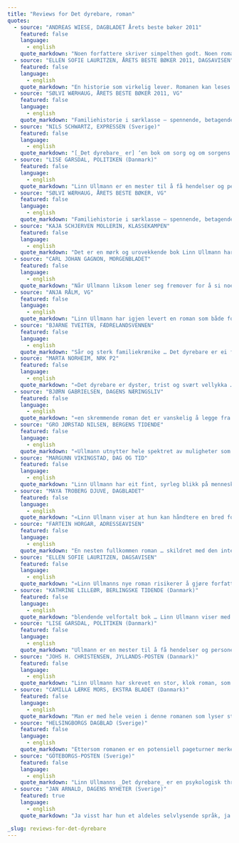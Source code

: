 ```yaml
---
title: "Reviews for Det dyrebare, roman"
quotes:
  - source: "ANDREAS WIESE, DAGBLADET Årets beste bøker 2011"
    featured: false
    language:
      - english
    quote_markdown: "Noen forfattere skriver simpelthen godt. Noen romanskikkelser blir bare levende. Noen former for ubehag, løgn og bedrag gir to stive permer deg akkurat avstand og beskyttelse nok til å møte. Linn Ullmann skriver med den presisjon og det særpreg som gir romaner liv"
  - source: "ELLEN SOFIE LAURITZEN, ÅRETS BESTE BØKER 2011, DAGSAVISEN"
    featured: false
    language:
      - english
    quote_markdown: "En historie som virkelig lever. Romanen kan leses som et forsøk på å forstå mønstrene i livene våre: Hva som har formet oss, hvorfor vi gjør som vi gjør. Ullmann skriver med et nærmest psykologisk røntgenblikk for menneskelige relasjoner. Hun pirker borti det tarveligste, vondeste i oss, drar det opp og fram i lyset; trykker på smertepunktene våre med varsomme fingre. Nettopp derfor legger boka seg som en stein i magen. Der forblir den"
  - source: "SØLVI WÆRHAUG, ÅRETS BESTE BØKER 2011, VG"
    featured: false
    language:
      - english
    quote_markdown: "Familiehistorie i særklasse – spennende, betagende, velskrevet"
  - source: "NILS SCHWARTZ, EXPRESSEN (Sverige)"
    featured: false
    language:
      - english
    quote_markdown: "[_Det dyrebare_ er] ‘en bok om sorg og om sorgens lange ettervirkninger’"
  - source: "LISE GARSDAL, POLITIKEN (Danmark)"
    featured: false
    language:
      - english
    quote_markdown: "Linn Ullmann er en mester til å få hendelser og personer til å stå og dirre mellom virkelighet og noe annet … en helstøpt roman … Har Linn Ullmann noen gang tidligere vært så ondskapsfullt morsom som i denne romanen? Jeg synes ikke det … Det dyrebare har bredde, men også så overbevisende nordisk tyngde»."
  - source: "SØLVI WÆRHAUG, ÅRETS BESTE BØKER, VG"
    featured: false
    language:
      - english
    quote_markdown: "Familiehistorie i særklasse – spennende, betagende, velskrevet"
  - source: "KAJA SCHJERVEN MOLLERIN, KLASSEKAMPEN"
    featured: false
    language:
      - english
    quote_markdown: "Det er en mørk og urovekkende bok Linn Ullmann har skrevet … Ullmann tenker så vart og fint rundt de problemstillingene hun skriver om … boka tar form som et tilbakeblikk. Det er viktig. For dette med å se seg tilbake, er et motiv som er nedfelt i teksten på en rekke forskjellige måter. Milles forsvinning virker ulikt på dem som står rundt, men alle blir de gående og tenke på sitt eget liv, hva det er, og hva det har vært … Jeg er imponert over nyansene Ullmann klarer å få fram her. Erindringen bringer kanskje ikke alltid karakterene nærmere sannheten, men hun viser hvordan den likevel skaper en sammenheng i livene deres, og derfor er nødvendig. Samtidig vet denne boka alt om hvor tung vekten av minner kan være, og også om den lettelsen det av og til er å bare kunne si til seg selv: Gi slipp. La det fare. Ikke tenk mer på det"
  - source: "CARL JOHAN GAGNON, MORGENBLADET"
    featured: false
    language:
      - english
    quote_markdown: "Når Ullmann liksom lener seg fremover for å si noe viktig, får prosaen hennes et skinn av eventyr over seg … Bokens synsvinkel og fortellerstemme beveger seg uanstrengt fra en person til en annen … Det dyrebare er en samling historier om mennesker som, på tross av at de er det mest verdifulle de har, er i ferd med å forsvinne for hverandre … Menneskelige relasjoner, i sin stadige foranderlighet, er setet for det dyrebare, men de er, og kanskje særlig i Ullmanns forfatterskap, en skatt man aldri kan ta for gitt. De kan ikke eies, men er en sjekk man stadig er nødt til å skape ny dekning for"
  - source: "ANJA RÅLM, VG"
    featured: false
    language:
      - english
    quote_markdown: "Linn Ullmann har igjen levert en roman som både forstyrrer og berører … Med en nærmest kirurgisk presisjon skreller Ullmann sakte, men sikkert fram en familiehistorie der det usagte ligger som et jevnt og stadig trykk. Det presser på, det smuldrer i kantene og familien blir mer og mer dysfunksjonell … I kjølvannet av Milles forsvinning lar Ullmann hver og en karakter får komme til ordet. Langsomt, men mer og mer intenst, står de grelt mot hverandre. Elegant fletter hun inn Milles historie, og denne fortettede romanen løftes enda ett nivå. Med krimsjangerens grep dryppes den unge jentas skjebne og intensiteten øker. Ikke et ord eller setning virker overflødig, språket flyter så lett mellom sidene og treffer usedvanlig presist. Nærmest lavmælt, med en bisarr og humoristisk undertone dras vi inn i et Ullmannsk univers vi ikke vil ut av"
  - source: "BJARNE TVEITEN, FÆDRELANDSVENNEN"
    featured: false
    language:
      - english
    quote_markdown: "Sår og sterk familiekrønike … Det dyrebare er ei familiekrønike om ein dysfunksjonell familie som snublar seg vidare, dag for dag … Det mystiske, det tåkelagde, det uforklarlege fekk i alle fall meg til å ha problem med å legge frå meg boka … fekk augo til å renne. Det er ekle, vonde og såre medmenneskelege problem og utfordringar Ullmann stikk hol på i boka, og ho gjer det profesjonelt. Beksvart humor er også eit av verkemidla hennar, og den er svartare i denne romanen enn nokonsinne"
  - source: "MARTA NORHEIM, NRK P2"
    featured: false
    language:
      - english
    quote_markdown: "«Det dyrebare er dyster, trist og svært vellykka … komposisjonen [er] glitrande, det same gjeld spenningane som gradvis kjem til syne gjennom små situasjonar, replikkar, blikk … ein svært god roman»"
  - source: "BJØRN GABRIELSEN, DAGENS NÆRINGSLIV"
    featured: false
    language:
      - english
    quote_markdown: "«en skremmende roman det er vanskelig å legge fra seg … Ullmann [fester] et stålgrep om leseren … Ullmann kombinerer noen skarpe hverdagsobservasjoner med en dunkel forbrytelse, men i dialogene er det også noen tilbakevendende filosofiske spørsmål. Hvor går grensen mellom en løgn og en fortelling? … Det er et klart internasjonalt format over Det dyrebare … en vekselvis spennende, humoristisk og tankevekkende roman som fenger»"
  - source: "GRO JØRSTAD NILSEN, BERGENS TIDENDE"
    featured: false
    language:
      - english
    quote_markdown: "«Ullmann utnytter hele spektret av muligheter som flerstemte romaner åpner opp for på ypperlig vis i denne boken … Ullmanns tørrvittige, usentimentale fortellerstil kommer spesielt godt frem i scener der vi møter Jon foran pc-en, hvor han baler med skrivesperre på femte året … _Det dyrebare_ er en sår roman om taushet, sinnrikt komponert med åpne felter»"
  - source: "MARGUNN VIKINGSTAD, DAG OG TID"
    featured: false
    language:
      - english
    quote_markdown: "Linn Ullmann har eit fint, syrleg blikk på menneskelege skavankar … I stilfulle sirkelrørsler skriv Ullmann seg inn mot alt det ein ikkje kan snakke om i ein familie … Sorga er frekk og trassig i Det dyrebare. Det gir historia ei eiga, infam kraft. Romanen har òg fine omkvede der Ullmann vender tilbake til scener, formuleringa, minne. Det gir rytme i teksten og viser at det ikkje finst eit endeleg punktum i historia om eit liv. I dette dvelande, tilbakevendande er Ullmann på sitt beste og kan minne litt om Monika Fagerholms kvinnesterke, originale og balladeforma verk Den amerikanske jenta og Glitterscenen … [Ullmann] står meir i tradisjonen etter den store borgarlege romanen (Balzac, Stendhal, Lagerlöf) … _I Det dyrebare_ kan ein […] høyre ein klang frå Virginia Woolf … lett og medrivande, og ho dissekerer menneskelege skavankar, sorg og smerte med eit så infamt blikk at eg ikkje kan anna enn å bli svært sjarmert"
  - source: "MAYA TROBERG DJUVE, DAGBLADET"
    featured: false
    language:
      - english
    quote_markdown: "«Linn Ullmann viser at hun kan håndtere en bred fortelling- og en passe dose uhygge i sin nye roman … Det er ubehagelige ting Ullmann pirker i, og hun gjør det godt, fælt og interessant … Det dyrebare viser en forfatter som har full kontroll – på virkemidlene, reisverket og språket. Det finnes knapt én slapp setning i denne romanen, som er en solid, og også vakker, tilføyelse til et særpreget forfatterskap»"
  - source: "FARTEIN HORGAR, ADRESSEAVISEN"
    featured: false
    language:
      - english
    quote_markdown: "En nesten fullkommen roman … skildret med den intelligens som bare de helt store begavelser kan oppvise … Linn Ullmann [viser]en innsikt i guttesinnet, som gjør hennes femte roman til det mesterverk forlaget forhåndsannonserte … Ullmanns roman er historie på historie på historie, alle innvevd og innfløkt i hverandre, og det fungerer … Det Linn Ullmann er så utrolig god på (i bok etter bok!), nemlig å skildre de rå, kompromissløse, brutale impulsene som mange kan kjenne seg igjen i, men ikke alle gir etter for, de som for omverdenen arter seg som hensynsløs egoisme, men som for den det gjelder kan være ren og skjær overlevelsesstragi"
  - source: "ELLEN SOFIE LAURITZEN, DAGSAVISEN"
    featured: false
    language:
      - english
    quote_markdown: "«Linn Ullmanns nye roman risikerer å gjøre forfatterkolleger landet rundt mosegrønne av misunnelse … I _Det dyrebare_ leker Ullmann seg med ulike fortellerstemmer og tidsaspekt; gjennom tilbakeblikk og barndomsminner skaper hun en intens og tett stemning … Ullmanns evne til å bruke det komiske for å fange det dypt tragiske gjør henne til en forfatter verdt å bruke tid på … Ullmann skriver med et nærmest psykologisk røntgenblikk for menneskelige relasjoner. Å lese bøkene hennes er som å skjemmes bort: kun det beste er godt nok. Setningene er ofte florlette, men like ofte bitende syrlige, fulle av komplekse følelser. Ordene hun velger overrumpler leseren … Det dyrebare er en kompleks roman,som viser hvor fort noe kan gå i oppløsning når man ikke passer på … Uansett hvor ubehagelig boka er å lese (det er den ofte), vil en være i Ullmanns univers. Kanskje er det fordi hun beskriver oss så altfor godt … Ullmann både medføler og medlever, og har et stort, bankende hjerte for alle karakterene sine. Hun pirker borti det tarveligste, vondeste i oss, drar det opp og fram i lyset; trykker på smertepunktene våre med varsomme fingre. Nettopp derfor legger boka seg som en stein i magen. Der forblir den»"
  - source: "KATHRINE LILLEØR, BERLINGSKE TIDENDE (Danmark)"
    featured: false
    language:
      - english
    quote_markdown: "blendende velfortalt bok … Linn Ullmann viser med sin roman at hun har stålklart blikk for livet akkurat nå i den nordiske familie som få andre samtidsforfattere. Det er dyrebart."
  - source: "LISE GARSDAL, POLITIKEN (Danmark)"
    featured: false
    language:
      - english
    quote_markdown: "Ullmann er en mester til å få hendelser og personer til å stå og dirre mellom virkelighet og noe annet … Har Linn Ullmann noen gang tidligere vært så ondskapsfullt morsom som i denne romanen? Jeg synes ikke det … Det dyrebare har bredde, men også overbevisende nordisk tyngde."
  - source: "JOHS H. CHRISTENSEN, JYLLANDS-POSTEN (Danmark)"
    featured: false
    language:
      - english
    quote_markdown: "Linn Ullmann har skrevet en stor, klok roman, som suger leseren inn i et grimt selskap av ganske alminnelige mennesker … Hver eneste person beskrives med empati og overrumplende psykologisk innsikt; samtidig er handlingen sinnrikt konstruert … karakterene forliser, men forfatteren åpner leserens øyne for dem, så man med fornyet klarsyn kan omfavne også disse menneskene med varme og sympati. Det er ingen liten bedrift!"
  - source: "CAMILLA LÆRKE MORS, EKSTRA BLADET (Danmark)"
    featured: false
    language:
      - english
    quote_markdown: "Man er med hele veien i denne romanen som lyser sterkt med sine suverene personportretter"
  - source: "HELSINGBORGS DAGBLAD (Sverige)"
    featured: false
    language:
      - english
    quote_markdown: "Ettersom romanen er en potensiell pageturner merkes det ikke med en gang hvor skiftende og foranderlig språket hele tiden er. Det kan gjenta seg, justere seg selv, flyte fram i lange meninger – eller plutselig bytte perspektiv, hoppe fram og tilbake kronologisk. Men stilskiftene er ikke slumpmessige, men styres av den overgripende, velgjennomtenkte strukturen."
  - source: "GÖTEBORGS-POSTEN (Sverige)"
    featured: false
    language:
      - english
    quote_markdown: "Linn Ullmanns _Det dyrebare_ er en psykologisk thriller på høyt nivå … Den narrative strukturen er klokkeren"
  - source: "JAN ARNALD, DAGENS NYHETER (Sverige)"
    featured: true
    language:
      - english
    quote_markdown: "Ja visst har hun et aldeles selvlysende språk, ja visst har hun et grusomt blikk for menneskelige tilkortkommenhet, ja visst lykkes hun å gjøre de aller usleste samliv livsnødvendige, men jeg vil påstå at Linn Ullmanns styrke er komposisjonen … Hennes særpreg som forfatter er helt enkel- nåden. Og det er ingenting enkelt med den"

_slug: reviews-for-det-dyrebare
---
```


